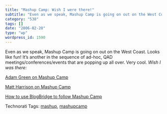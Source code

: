 ```yaml
---
title: "Mashup Camp: Wish I were there!"
subtitle: "Even as we speak, Mashup Camp is going on out on the West Coast. Looks like fun! It’s another in the..."
category: "538"
tags: []
date: "2006-02-20"
type: "wp"
wordpress_id: 1590
---
```

Even as we speak, Mashup Camp is going on out on the West Coast. Looks like fun! It’s another in the sequence of ad-hoc, QAD meetings/conferences/events that are popping up all over. Very cool. *Wish I was there:*

[Adam Green on Mashup Camp](http://mashup.darwinianweb.com/)

[Matt Harrison on Mashup Camp](http://panela.blog-city.com/mashupcamp__screenscraping.htm)

[How to use BlogBridge to follow Mashup Camp](http://www.blogbridge.com/archives/2006/02/mashup_camp_did.php)

Technorati Tags: [mashup](http://www.technorati.com/tag/mashup), [mashupcamp](http://www.technorati.com/tag/mashupcamp)